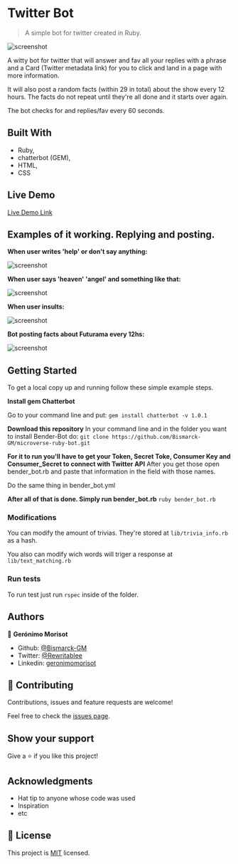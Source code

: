# Twitter Bot 

> A simple bot for twitter created in Ruby.

![screenshot](/src/img/BenderBotPage.png)

A witty bot for twitter that will answer and fav all your replies with a phrase and a Card (Twitter metadata link)
for you to click and land in a page with more information.

It will also post a random facts (within 29 in total) about the show every 12 hours. The facts do not repeat until they're all done and it
starts over again.

The bot checks for and replies/fav every 60 seconds.

## Built With

- Ruby,
- chatterbot (GEM),
- HTML,
- CSS

## Live Demo

[Live Demo Link](https://twitter.com/BenderBot101)

## Examples of it working. Replying and posting.

**When user writes 'help' or don't say anything:**

![screenshot](/src/img/Screenshot10.png)

**When user says 'heaven' 'angel' and something like that:**

![screenshot](/src/img/Screenshot11.png)

**When user insults:**

![screenshot](/src/img/Screenshot12.png)

**Bot posting facts about Futurama every 12hs:**

![screenshot](/src/img/Screenshot13.png)

## Getting Started

To get a local copy up and running follow these simple example steps.

**Install gem Chatterbot**

Go to your command line and put:
```gem install chatterbot -v 1.0.1 ```

**Download this repository**
In your command line and in the folder you want to install Bender-Bot do:
```git clone https://github.com/Bismarck-GM/microverse-ruby-bot.git ```

**For it to run you'll have to get your Token, Secret Toke, Consumer Key and Consumer_Secret to connect with Twitter API**
After you get those open bender_bot.rb and paste that information in the field with those names.

Do the same thing in bender_bot.yml

**After all of that is done. Simply run bender_bot.rb**
```ruby bender_bot.rb```


### Modifications

You can modify the amount of trivias. They're stored at ```lib/trivia_info.rb``` as a hash.

You also can modify wich words will triger a response at ```lib/text_matching.rb```

### Run tests

To run test just run ```rspec``` inside of the folder.


## Authors

👤 **Gerónimo Morisot**

- Github: [@Bismarck-GM](https://github.com/Bismarck-GM)
- Twitter: [@Rewritablee](https://twitter.com/Rewritablee)
- Linkedin: [geronimomorisot](https://linkedin.com/in/geronimomorisot)


## 🤝 Contributing

Contributions, issues and feature requests are welcome!

Feel free to check the [issues page](issues/).

## Show your support

Give a ⭐️ if you like this project!

## Acknowledgments

- Hat tip to anyone whose code was used
- Inspiration
- etc

## 📝 License

This project is [MIT](lic.url) licensed.
